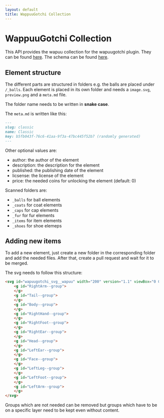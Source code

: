```yaml
---
layout: default
title: WappuuGotchi Collection
---
```

# WappuuGotchi Collection

This API provides the wapuu collection for the wapuugotchi plugin. They can be found [here](https://api.wapuugotchi.com/collection/).
The schema can be found [here](https://api.wapuugotchi.com/schema/collection/).

## Element structure

The different parts are structured in folders e.g. the balls are placed under `/_balls`.
Each element is placed in its own folder and needs a `image.svg`, `preview.png` and a `meta.md` file.

The folder name needs to be written in **snake case**.

The `meta.md` is written like this:
```md
---
slug: classic
name: Classic
key: b5fb043f-76c6-41aa-9f3a-47bc445f52b7 (randomly generated)
---
```

Other optional values are:

* author: the author of the element
* description: the description for the element
* published: the publishing date of the element
* licsense: the license of the element
* price: the needed coins for unlocking the element (default: 0)

Scanned folders are:

* `_balls` for ball elements
* `_coats` for coat elements
* `_caps` for cap elements
* `_fur` for fur elements
* `_items` for item elements
* `_shoes` for shoe elemeps

## Adding new items

To add a new element, just create a new folder in the corresponding folder and add the needed files.
After that, create a pull request and wait for it to be merged.

The svg needs to follow this structure:

```html
<svg id="wapuugotchi_svg__wapuu" width="200" version="1.1" viewBox="0 0 1e3 1e3" xmlns="http://www.w3.org/2000/svg">
	<g id="RightArm--group">
	</g>
	<g id="Tail--group">
	</g>
	<g id="Body--group">
	</g>
	<g id="RightHand--group">
	</g>
	<g id="RightFoot--group">
	</g>
	<g id="RightEar--group">
	</g>
	<g id="Head--group">
	</g>
	<g id="LeftEar--group">
	</g>
	<g id="Face--group">
	</g>
	<g id="LeftLeg--group">
	</g>
	<g id="LeftFoot--group">
	</g>
	<g id="LeftArm--group">
	</g>
</svg>
```

Groups which are not needed can be removed but groups which have to be on a specific layer need to be kept even without content.

